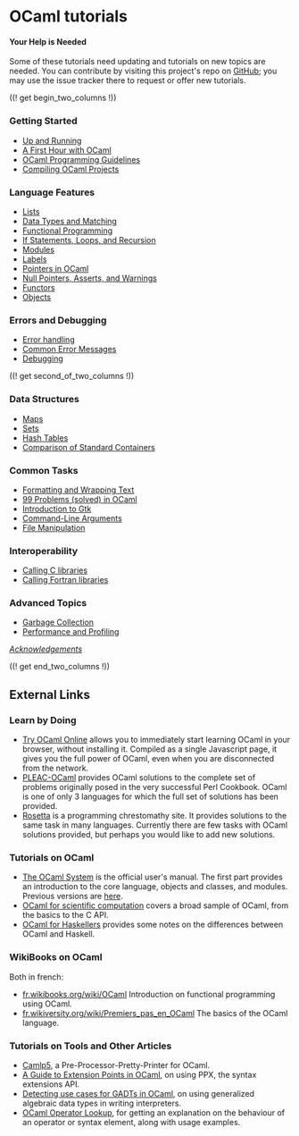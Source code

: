 <!-- ((! set title OCaml Tutorials !)) ((! set learn !)) -->
<!-- {{! input template/macros.mpp !}} -->

# OCaml tutorials

#### Your Help is Needed
Some of these tutorials need updating and tutorials on new topics are
needed. You can contribute by visiting this project's repo on
[GitHub](https://github.com/ocaml/ocaml.org); you may use the issue tracker
there to request or offer new tutorials.

((! get begin_two_columns !))

### Getting Started

* [Up and Running](up_and_running.html)
* [A First Hour with OCaml](a_first_hour_with_ocaml.html)
* [OCaml Programming Guidelines](guidelines.html)
* [Compiling OCaml Projects](compiling_ocaml_projects.html)

### Language Features

* [Lists](lists.html)
* [Data Types and Matching](data_types_and_matching.html)
* [Functional Programming](functional_programming.html)
* [If Statements, Loops, and
 Recursion](if_statements_loops_and_recursion.html)
* [Modules](modules.html)
* [Labels](labels.html)
* [Pointers in OCaml](pointers.html)
* [Null Pointers, Asserts, and
 Warnings](null_pointers_asserts_and_warnings.html)
* [Functors](functors.html)
* [Objects](objects.html)

### Errors and Debugging

* [Error handling](error_handling.html)
* [Common Error Messages](common_error_messages.html)
* [Debugging](debug.html)

((! get second_of_two_columns !))

### Data Structures

* [Maps](map.html)
* [Sets](set.html)
* [Hash Tables](hashtbl.html)
* [Comparison of Standard
 Containers](comparison_of_standard_containers.html)

### Common Tasks

* [Formatting and Wrapping Text](format.html)
* [99 Problems (solved) in OCaml](99problems.html)
* [Introduction to Gtk](introduction_to_gtk.html)
* [Command-Line Arguments](command-line_arguments.html)
* [File Manipulation](file_manipulation.html)

### Interoperability

* [Calling C libraries](calling_c_libraries.html)
* [Calling Fortran libraries](calling_fortran_libraries.html)

### Advanced Topics

* [Garbage Collection](garbage_collection.html)
* [Performance and Profiling](performance_and_profiling.html)

[_Acknowledgements_](../../contributors.html#Oldercontributorstothetutorials)

((! get end_two_columns !))


## External Links

### Learn by Doing

* [Try OCaml Online](http://try.ocamlpro.com/) allows
 you to immediately start learning OCaml in your browser, without
 installing it. Compiled as a single Javascript page, it gives you
 the full power of OCaml, even when you are disconnected from the
 network.
* [PLEAC-OCaml](http://pleac.sourceforge.net/pleac_ocaml/) provides
 OCaml solutions to the complete set of problems originally posed in
 the very successful Perl Cookbook. OCaml is one of only 3 languages
 for which the full set of solutions has been provided.
* [Rosetta](http://rosettacode.org/wiki/Category:OCaml) is a
 programming chrestomathy site. It provides solutions to the same
 task in many languages. Currently there are few tasks with OCaml
 solutions provided, but perhaps you would like to add new solutions.

### Tutorials on OCaml

* [The OCaml System](/releases/latest/manual.html) is the official user's
  manual. The first part provides an introduction to the core language, objects
  and classes, and modules.  Previous versions are
  [here](http://caml.inria.fr/pub/docs/).
* [OCaml for scientific
  computation](http://www.southampton.ac.uk/~fangohr/software/ocamltutorial/)
  covers a broad sample of OCaml, from the basics to the C API.
* [OCaml for Haskellers](http://blog.ezyang.com/2010/10/ocaml-for-haskellers/)
  provides some notes on the differences between OCaml and Haskell.

### WikiBooks on OCaml

Both in french:
* [fr.wikibooks.org/wiki/OCaml](http://fr.wikibooks.org/wiki/OCaml)
  Introduction on functional programming using OCaml.
* [fr.wikiversity.org/wiki/Premiers_pas_en_OCaml](http://fr.wikiversity.org/wiki/Premiers_pas_en_OCaml)
  The basics of the OCaml language.


### Tutorials on Tools and Other Articles

* [Camlp5](camlp5.html), a Pre-Processor-Pretty-Printer for OCaml.
* [A Guide to Extension Points in OCaml](http://whitequark.org/blog/2014/04/16/a-guide-to-extension-points-in-ocaml/),
  on using PPX, the syntax extensions API.
* [Detecting use cases for GADTs in OCaml](http://mads-hartmann.com/ocaml/2015/01/05/gadt-ocaml.html),
  on using generalized algebraic data types in writing interpreters.
* [OCaml Operator Lookup](https://www.craigfe.io/operator-lookup/),
  for getting an explanation on the behaviour of an operator or syntax element, along with usage examples.


